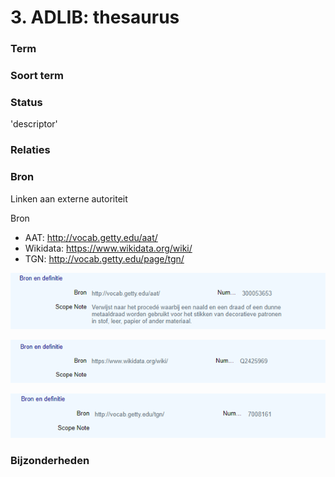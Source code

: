 # 3. ADLIB: thesaurus

### Term

### Soort term

### Status

'descriptor'

### Relaties

### Bron

Linken aan externe autoriteit 

Bron

* AAT: http://vocab.getty.edu/aat/
* Wikidata: https://www.wikidata.org/wiki/
* TGN: http://vocab.getty.edu/page/tgn/

![](.gitbook/assets/image%20%284%29.png)

![](.gitbook/assets/image%20%285%29.png)

![](.gitbook/assets/image%20%286%29.png)

### Bijzonderheden

